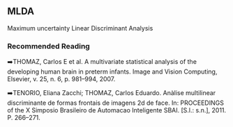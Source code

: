 ## MLDA
Maximum uncertainty Linear Discriminant Analysis

### Recommended Reading
➡️THOMAZ, Carlos E et al. A multivariate statistical analysis of the developing human brain in
preterm infants. Image and Vision Computing, Elsevier, v. 25, n. 6, p. 981–994, 2007.

➡️TENORIO, Eliana Zacchi; THOMAZ, Carlos Eduardo. Anàlise multilinear discriminante de
formas frontais de imagens 2d de face. In: PROCEEDINGS of the X Simposio Brasileiro de
Automacao Inteligente SBAI. [S.l.: s.n.], 2011. P. 266–271.

